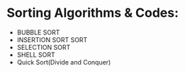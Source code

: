 <h1>Sorting Algorithms & Codes:</h1>
<ul>
<li>BUBBLE SORT</li>
  <li>INSERTION SORT SORT</li>
  <li>SELECTION SORT</li>
  <li>SHELL SORT</li>
  <li>Quick Sort(Divide and Conquer) </li>
  
</ul>
